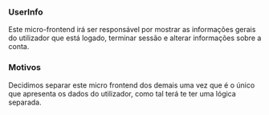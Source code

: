 ### UserInfo

Este micro-frontend irá ser responsável por mostrar as informações gerais do utilizador que está logado, terminar sessão e alterar informações sobre a conta.

### Motivos

Decidimos separar este micro frontend dos demais uma vez que é o único que apresenta os dados do utilizador, como tal terá te ter uma lógica separada.